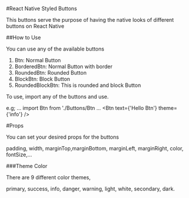 #React Native Styled Buttons

This buttons serve the purpose of having the native looks of different buttons on React Native


##How to Use

You can use any of the available buttons
1. Btn: Normal Button
2. BorderedBtn: Normal Button with border
3. RoundedBtn: Rounded Button
4. BlockBtn: Block Button
5. RoundedBlockBtn: This is rounded and block Button


To use, import any of the buttons and use.

e.g;
...
import Btn from './Buttons/Btn
...
<Btn text={'Hello Btn'} theme={'info'} />


#Props

You can set your desired props for the buttons

padding, width, marginTop,marginBottom, marginLeft, marginRight, color, fontSize,...

###Theme Color

There are 9 different color themes,

primary, success, info, danger, warning, light, white, secondary, dark.
